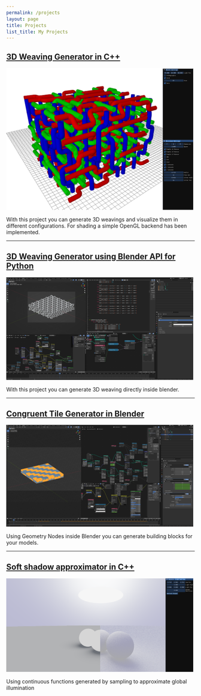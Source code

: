 ```yaml
---
permalink: /projects
layout: page
title: Projects
list_title: My Projects
---
```


## <a href="https://github.com/ComicAddict/GS3DCurves"> 3D Weaving Generator in C++</a>
<img src="../assets/pr_images/gs3d_cpp.png" width=500px>

With this project you can generate 3D weavings and visualize them in different configurations. For shading a simple OpenGL backend has been implemented.

---
## <a href="https://github.com/ComicAddict/gs3d_blender">3D Weaving Generator using Blender API for Python</a>
<img src="../assets/pr_images/gs3d_blender.png" width=500px>

With this project you can generate 3D weaving directly inside blender.

---

## <a href="https://github.com/ComicAddict/gs3d_blender">Congruent Tile Generator in Blender</a>
<img src="../assets/pr_images/congruent_tiles.png" width=500px>

Using Geometry Nodes inside Blender you can generate building blocks for your models.

---

## <a href="https://github.com/ComicAddict/ShaderFastShadow">Soft shadow approximator in C++</a>
<img src="../assets/pr_images/softshadow.png" width=500px>

Using continuous functions generated by sampling to approximate global illumination